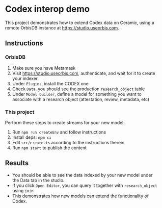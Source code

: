 # Codex interop demo

This project demonstrates how to extend Codex data on Ceramic, using a remote OrbisDB instance at https://studio.useorbis.com.

## Instructions

### OrbisDB

1. Make sure you have Metamask
2. Visit https://studio.useorbis.com, authenticate, and wait for it to create your indexer.
3. Under `Plugins`, install the CODEX one
4. Check `Data`, you should see the production `research_object` table
5. Under `Model builder`, define a model for something you want to associate with a research object (attestation, review, metadata, etc)

### This project

Perform these steps to create streams for your new model:

1. Run `npm run createEnv` and follow instructions
2. Install deps: `npm ci`
3. Edit `src/create.ts` according to the instructions therein
4. Run `npm start` to publish the content

## Results

- You should be able to see the data indexed by your new model under the Data tab in the studio.
- If you click `Open Editor`, you can query it together with `research_object` using `join`
- This demonstrates how new models can extend the functionality of Codex.
